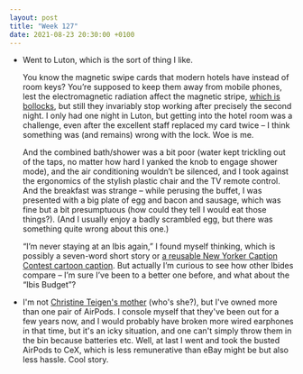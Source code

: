 ```yaml
---
layout: post
title: "Week 127"
date: 2021-08-23 20:30:00 +0100
---
```


- Went to Luton, which is the sort of thing I like.

  You know the magnetic swipe cards that modern hotels have instead of room keys? You’re supposed to keep them away from mobile phones, lest the electromagnetic radiation affect the magnetic stripe, [which is bollocks](https://www.microwaves101.com/encyclopedias/could-your-cell-phone-erase-a-hotel-key), but still they invariably stop working after precisely the second night. I only had one night in Luton, but getting into the hotel room was a challenge, even after the excellent staff replaced my card twice – I think something was (and remains) wrong with the lock. Woe is me.

  And the combined bath/shower was a bit poor (water kept trickling out of the taps, no matter how hard I yanked the knob to engage shower mode), and the air conditioning wouldn’t be silenced, and I took against the ergonomics of the stylish plastic chair and the TV remote control. And the breakfast was strange – while perusing the buffet, I was presented with a big plate of egg and bacon and sausage, which was fine but a bit presumptuous (how could they tell I would eat those things?). (And I usually enjoy a badly scrambled egg, but there was something quite wrong about this one.)

  “I’m never staying at an Ibis again,” I found myself thinking, which is possibly a seven-word short story or [a reusable New Yorker Caption Contest cartoon caption](https://www.newyorker.com/cartoons/bob-mankoff/your-universal-captions). But actually I’m curious to see how other Ibides compare – I’m sure I’ve been to a better one before, and what about the “Ibis Budget”?

- I'm not [Christine Teigen's mother](https://twitter.com/chrissyteigen/status/1192167864964272128) (who's she?), but I've owned more than one pair of AirPods.
  I console myself that they've been out for a few years now, and I would probably have broken more wired earphones in that time, but it's an icky situation, and one can't simply throw them in the bin because batteries etc.
  Well, at last I went and took the busted AirPods to CeX, which is less remunerative than eBay might be but also less hassle. Cool story.

